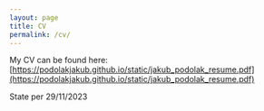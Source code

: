 ```yaml
---
layout: page
title: CV
permalink: /cv/
---
```


My CV can be found here:
[https://podolakjakub.github.io/static/jakub_podolak_resume.pdf](https://podolakjakub.github.io/static/jakub_podolak_resume.pdf)

State per 29/11/2023
